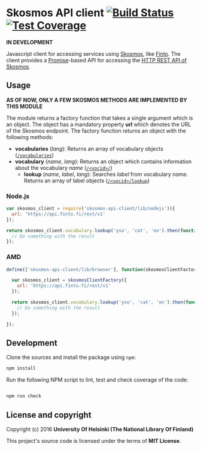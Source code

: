 # Skosmos API client [![Build Status](https://travis-ci.org/NatLibFi/skosmos-api-client.svg)](https://travis-ci.org/NatLibFi/skosmos-api-client) [![Test Coverage](https://codeclimate.com/github/NatLibFi/skosmos-api-client/badges/coverage.svg)](https://codeclimate.com/github/NatLibFi/skosmos-api-client/coverage)

**IN DEVELOPMENT**

Javascript client for accessing services using [Skosmos](https://skosmos.org), like [Finto](https://finto.fi). The client provides a [Promise](https://developer.mozilla.org/en-US/docs/Web/JavaScript/Reference/Global_Objects/Promise)-based API for accessing the [HTTP REST API of Skosmos](https://github.com/NatLibFi/Skosmos/wiki/REST-API).


## Usage

**AS OF NOW, ONLY A FEW SKOSMOS METHODS ARE IMPLEMENTED BY THIS MODULE**

The module returns a factory function that takes a single argument which is an object. The object has a mandatory property **url** which denotes the URL of the Skosmos endpoint. The factory function returns an object with the following methods:

- **vocabularies** (*lang*): Returns an array of vocabulary objects ([`/vocabularies`](https://github.com/NatLibFi/Skosmos/wiki/REST-API#vocabularies))
- **vocabulary** (*name*, *lang*): Returns an object which contains information about the vocabulary *name* ([`/<vocid>/`](https://github.com/NatLibFi/Skosmos/wiki/REST-API#vocid))
  - **lookup** (*name*, *label*, *lang*): Searches *label* from vocabulary *name*. Returns an array of label objects ([`/<vocid>/lookup`](https://github.com/NatLibFi/Skosmos/wiki/REST-API#vocidlookup))

### Node.js

```js
var skosmos_client = require('skosmos-api-client/lib/nodejs')({
  url: 'https://api.finto.fi/rest/v1'
});

return skosmos_client.vocabulary.lookup('yso', 'cat', 'en').then(function(result) {
  // Do something with the result
});
```

### AMD
```js
define(['skosmos-api-client/lib/browser'], function(skosmosClientFactory) {

  var skosmos_client = skosmosClientFactory({
    url: 'https://api.finto.fi/rest/v1'
  });

  return skosmos_client.vocabulary.lookup('yso', 'cat', 'en').then(function(result) {
    // Do something with the result
  });

});

```

## Development 

Clone the sources and install the package using `npm`:

```sh
npm install
```

Run the following NPM script to lint, test and check coverage of the code:

```javascript

npm run check

```

## License and copyright

Copyright (c) 2016 **University Of Helsinki (The National Library Of Finland)**

This project's source code is licensed under the terms of **MIT License**.
